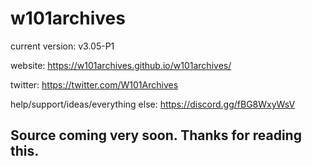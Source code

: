 # w101archives

current version: v3.05-P1

website: https://w101archives.github.io/w101archives/

twitter: https://twitter.com/W101Archives

help/support/ideas/everything else: https://discord.gg/fBG8WxyWsV

Source coming very soon. Thanks for reading this.
---